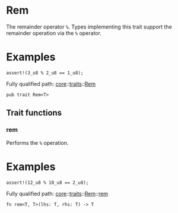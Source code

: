 # Rem

The remainder operator `%`.
Types implementing this trait support the remainder operation via the `%` operator.
# Examples

```cairo
assert!(3_u8 % 2_u8 == 1_u8);
```

Fully qualified path: [core](./core.md)::[traits](./core-traits.md)::[Rem](./core-traits-Rem.md)

<pre><code class="language-cairo">pub trait Rem&lt;T&gt;</code></pre>

## Trait functions

### rem

Performs the `%` operation.
# Examples

```cairo
assert!(12_u8 % 10_u8 == 2_u8);
```

Fully qualified path: [core](./core.md)::[traits](./core-traits.md)::[Rem](./core-traits-Rem.md)::[rem](./core-traits-Rem.md#rem-1)

<pre><code class="language-cairo">fn rem&lt;T, T&gt;(lhs: T, rhs: T) -&gt; T</code></pre>


